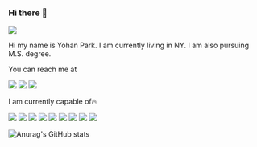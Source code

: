 ### Hi there 👋
<a href=#><img src="contributions.svg"></a>

Hi my name is Yohan Park.
I am currently living in NY.
I am also pursuing M.S. degree.

You can reach me at
<p>
<a href="https://www.linkedin.com/in/yohanpark95510/" target="_blank"><img src="https://img.shields.io/badge/YohanPark-0A66C2?style=flat-square&logo=Linkedin&logoColor=white"/></a>
<a href="mailto:pyh95510@gmail.com" target="_blank"><img src="https://img.shields.io/badge/pyh95510@gmail.com-EA4335?style=flat-square&logo=Gmail&logoColor=white"/></a>
<a href="https://www.instagram.com/yh_95510/" target="_blank"><img src="https://img.shields.io/badge/yh_95510-E4405F?style=flat-square&logo=Instagram&logoColor=white"/></a>
</p>


I am currently capable of🔥
<p>
<img src="https://img.shields.io/badge/Java-007396?style=flat-square&logo=Java&logoColor=white"/>
<img src="https://img.shields.io/badge/Python-3776AB?style=flat-square&logo=Python&logoColor=white"/>
<img src="https://img.shields.io/badge/Linux-FCC624?style=flat-square&logo=Linux&logoColor=black"/>
<img src="https://img.shields.io/badge/Ubuntu-E95420?style=flat-square&logo=Ubuntu&logoColor=black"/>
<img src="https://img.shields.io/badge/OCaml-EC6813?style=flat-square&logo=OCaml&logoColor=black"/>
<img src="https://img.shields.io/badge/SpringBoot-6DB33F?style=flat-square&logo=SpringBoot&logoColor=white"/>
<img src="https://img.shields.io/badge/MySQL-4479A1?style=flat-square&logo=MySQL&logoColor=white"/>
<img src="https://img.shields.io/badge/IntelliJIDEA-000000?style=flat-square&logo=IntelliJIDEA&logoColor=white"/>
<img src="https://img.shields.io/badge/Android-3DDC84?style=flat-square&logo=Android&logoColor=white"/>
</p>









![Anurag's GitHub stats](https://github-readme-stats.vercel.app/api?username=PYH95510&theme=dark&show_icons=city_lights)
<!--
**PYH95510/PYH95510** is a ✨ _special_ ✨ repository because its `README.md` (this file) appears on your GitHub profile.

Here are some ideas to get you started:

- 🔭 I’m currently working on ...
- 🌱 I’m currently learning ...
- 👯 I’m looking to collaborate on ...
- 🤔 I’m looking for help with ...
- 💬 Ask me about ...
- 📫 How to reach me: ...
- 😄 Pronouns: ...
- ⚡ Fun fact: ...
-->
